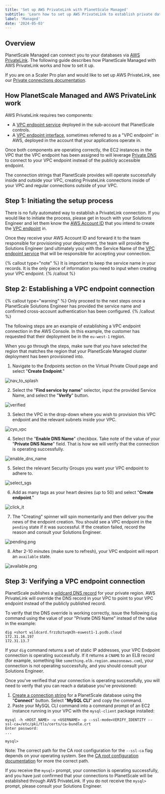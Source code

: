 ```yaml
---
title: 'Set up AWS PrivateLink with PlanetScale Managed'
subtitle: 'Learn how to set up AWS PrivateLink to establish private database connectivity with PlanetScale Managed.'
label: 'Managed'
date: '2024-05-03'
---
```


## Overview

PlanetScale Managed can connect you to your databases via [AWS PrivateLink](https://aws.amazon.com/privatelink/). The following guide describes how PlanetScale Managed with AWS PrivateLink works and how to set it up.

If you are on a Scaler Pro plan and would like to set up AWS PrivateLink, see our [Private connections documentation](/docs/concepts/private-connections).

## How PlanetScale Managed and AWS PrivateLink work

AWS PrivateLink requires two components:

- A [VPC endpoint service](https://docs.aws.amazon.com/vpc/latest/privatelink/endpoint-service-overview.html) deployed in the sub-account that PlanetScale controls.
- A [VPC endpoint interface](https://docs.aws.amazon.com/vpc/latest/privatelink/vpce-interface.html), sometimes referred to as a "VPC endpoint" in AWS, deployed in the account that your applications operate in.

Once both components are operating correctly, the EC2 instances in the VPC that the VPC endpoint has been assigned to will leverage [Private DNS](https://docs.aws.amazon.com/vpc/latest/privatelink/vpce-interface.html#vpce-private-dns) to connect to your VPC endpoint instead of the publicly accessible endpoint.

The connection strings that PlanetScale provides will operate successfully inside and outside your VPC, creating PrivateLink connections inside of your VPC and regular connections outside of your VPC.

## Step 1: Initiating the setup process

There is no fully automated way to establish a PrivateLink connection. If you would like to initiate the process, please get in touch with your Solutions Engineer and let them know the [AWS Account ID](https://docs.aws.amazon.com/IAM/latest/UserGuide/console_account-alias.html) that you intend to create the [VPC endpoint](https://docs.aws.amazon.com/vpc/latest/privatelink/vpc-endpoints.html) in.

Once they receive your AWS Account ID and forward it to the team responsible for provisioning your deployment, the team will provide the Solutions Engineer (and ultimately you) with the Service Name of the [VPC endpoint service](https://docs.aws.amazon.com/vpc/latest/privatelink/endpoint-service-overview.html) that will be responsible for accepting your connection.

{% callout type="note" %}
It is important to keep the service name in your records. It is the only piece of information you need to input when creating your VPC endpoint.
{% /callout %}

## Step 2: Establishing a VPC endpoint connection

{% callout type="warning" %}
Only proceed to the next steps once a PlanetScale Solutions Engineer has provided the service name and confirmed cross-account authentication has been configured.
{% /callout %}

The following steps are an example of establishing a VPC endpoint connection in the AWS Console. In this example, the customer has requested that their deployment be in the `eu-west-1` region.

When you go through the steps, make sure that you have selected the region that matches the region that your PlanetScale Managed cluster deployment has been provisioned into.

1. Navigate to the Endpoints section on the Virtual Private Cloud page and select "**Create Endpoint**."

![nav_to_splash](/assets/docs/managed/aws/privatelink/nav_to_splash.png)

2. Select the "**Find service by name**" selector, input the provided Service Name, and select the "**Verify**" button.

![verified](/assets/docs/managed/aws/privatelink/verified.png)

3. Select the VPC in the drop-down where you wish to provision this VPC endpoint and the relevant subnets inside your VPC.

![cyo_vpc](/assets/docs/managed/aws/privatelink/cyo_vpc.png)

4. Select the "**Enable DNS Name**" checkbox. Take note of the value of your "**Private DNS Name**" field. That is how we will verify that the connection is operating successfully.

![enable_dns_name](/assets/docs/managed/aws/privatelink/enable_dns_name.png)

5. Select the relevant Security Groups you want your VPC endpoint to adhere to.

![select_sgs](/assets/docs/managed/aws/privatelink/select_sgs.png)

6. Add as many tags as your heart desires (up to 50) and select "**Create endpoint**."

![click_it](/assets/docs/managed/aws/privatelink/click_it.png)

7. The "Creating" spinner will spin momentarily and then deliver you the news of the endpoint creation. You should see a VPC endpoint in the `pending` state if it was successful. If the creation failed, record the reason and consult your Solutions Engineer.

![pending.png](/assets/docs/managed/aws/privatelink/pending.png)

8. After 2-10 minutes (make sure to refresh), your VPC endpoint will report an `available` state.

![available.png](/assets/docs/managed/aws/privatelink/available.png)

## Step 3: Verifying a VPC endpoint connection

PlanetScale publishes a [wildcard DNS record](https://en.wikipedia.org/wiki/Wildcard_DNS_record) for your private region. AWS PrivateLink will override the DNS record in your VPC to point to your VPC endpoint instead of the publicly published record.

To verify that the DNS override is working correctly, issue the following `dig` command using the value of your "Private DNS Name" instead of the value in the example:

```shell
dig +short wildcard.frzzbztuqm3h-euwest1-1.psdb.cloud
172.31.16.197
172.31.13.7
```

If your `dig` command returns a set of static IP addresses, your VPC Endpoint connection is operating successfully. If it returns a `CNAME` to an ELB record (for example, something like `something.elb.region.amazoneaws.com`), your connection is not operating successfully, and you should consult your Solutions Engineer.

Once you've verified that your connection is operating successfully, you will need to verify that you can reach a database you've provisioned:

1. [Create a connection string](/docs/concepts/connection-strings#creating-a-password) for a PlanetScale database using the "**Connect**" button. Select "**MySQL CLI**" and copy the command.
2. Paste your MySQL CLI command into a command prompt of an EC2 instance running in your VPC with the `mysql-client` package installed:

```shell
mysql -h <HOST_NAME> -u <USERNAME> -p --ssl-mode=VERIFY_IDENTITY --ssl-ca=/etc/pki/tls/certs/ca-bundle.crt
Enter password:
...

mysql>
```

Note: The correct path for the CA root configuration for the `--ssl-ca` flag depends on your operating system. See the [CA root configuration documentation](/docs/concepts/secure-connections#ca-root-configuration) for more the correct path.

If you receive the `mysql>` prompt, your connection is operating successfully, and you have just confirmed that your connections to PlanetScale will be established through AWS PrivateLink. If you do not receive the `mysql>` prompt, please consult your Solutions Engineer.
